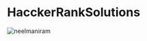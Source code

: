 # HacckerRankSolutions
<p align="left"> <img src="https://komarev.com/ghpvc/?username=neelmaniram&label=Profile%2010000views&color=0e75b6&style=flat"&base=12988 alt="neelmaniram" /> </p>
